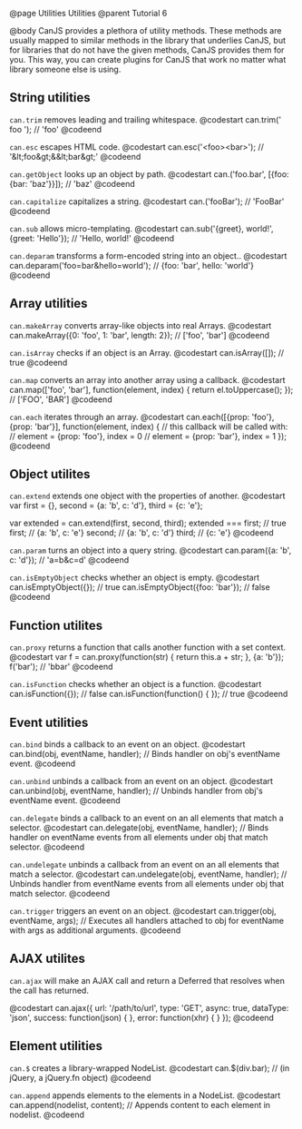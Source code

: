 @page Utilities Utilities
@parent Tutorial 6

@body
CanJS provides a plethora of utility methods. These methods are usually mapped
to similar methods in the library that underlies CanJS, but for libraries that
do not have the given methods, CanJS provides them for you. This way, you can
create plugins for CanJS that work no matter what library someone else is using.

## String utilities

`can.trim` removes leading and trailing whitespace.
@codestart
can.trim(' foo '); // 'foo'
@codeend

`can.esc` escapes HTML code.
@codestart
can.esc('&lt;foo>&lt;bar>'); // '&amp;lt;foo&amp;gt;&amp;&amp;lt;bar&amp;gt;'
@codeend

`can.getObject` looks up an object by path.
@codestart
can.('foo.bar', [{foo: {bar: 'baz'}}]); // 'baz'
@codeend

`can.capitalize` capitalizes a string.
@codestart
can.('fooBar'); // 'FooBar'
@codeend

`can.sub` allows micro-templating.
@codestart
can.sub('{greet}, world!', {greet: 'Hello'}); // 'Hello, world!'
@codeend

`can.deparam` transforms a form-encoded string into an object..
@codestart
can.deparam('foo=bar&hello=world'); // {foo: 'bar', hello: 'world'}
@codeend

## Array utilities

`can.makeArray` converts array-like objects into real Arrays.
@codestart
can.makeArray({0: 'foo', 1: 'bar', length: 2}); // ['foo', 'bar']
@codeend

`can.isArray` checks if an object is an Array.
@codestart
can.isArray([]); // true
@codeend

`can.map` converts an array into another array using a callback.
@codestart
can.map(['foo', 'bar'], function(element, index) {
	return el.toUppercase();
}); // ['FOO', 'BAR']
@codeend

`can.each` iterates through an array.
@codestart
can.each([{prop: 'foo'}, {prop: 'bar'}], function(element, index) {
	// this callback will be called with:
	// element = {prop: 'foo'}, index = 0
	// element = {prop: 'bar'}, index = 1
});
@codeend

## Object utilites

`can.extend` extends one object with the properties of another.
@codestart
var first  = {},
	second = {a: 'b', c: 'd'},
	third  = {c: 'e'};

var extended = can.extend(first, second, third);
extended === first; // true
first;  // {a: 'b', c: 'e'}
second; // {a: 'b', c: 'd'}
third;  // {c: 'e'}
@codeend

`can.param` turns an object into a query string.
@codestart
can.param({a: 'b', c: 'd'}); // 'a=b&c=d'
@codeend

`can.isEmptyObject` checks whether an object is empty.
@codestart
can.isEmptyObject({});           // true
can.isEmptyObject({foo: 'bar'}); // false
@codeend

## Function utilites

`can.proxy` returns a function that calls another function with a set context.
@codestart
var f = can.proxy(function(str) {
	return this.a + str;
}, {a: 'b'});
f('bar'); // 'bbar'
@codeend

`can.isFunction` checks whether an object is a function.
@codestart
can.isFunction({});             // false
can.isFunction(function() { }); // true
@codeend

## Event utilities

`can.bind` binds a callback to an event on an object.
@codestart
can.bind(obj, eventName, handler); // Binds handler on obj's eventName event.
@codeend

`can.unbind` unbinds a callback from an event on an object.
@codestart
can.unbind(obj, eventName, handler); // Unbinds handler from obj's eventName event.
@codeend

`can.delegate` binds a callback to an event on an all elements that match a selector.
@codestart
can.delegate(obj, eventName, handler); // Binds handler on eventName events from all elements under obj that match selector.
@codeend

`can.undelegate` unbinds a callback from an event on an all elements that
match a selector.
@codestart
can.undelegate(obj, eventName, handler); // Unbinds handler from eventName events from all elements under obj that match selector.
@codeend

`can.trigger` triggers an event on an object.
@codestart
can.trigger(obj, eventName, args); // Executes all handlers attached to obj for eventName with args as additional arguments.
@codeend

## AJAX utilites

`can.ajax` will make an AJAX call and return a Deferred that resolves when the
call has returned.

@codestart
can.ajax({
	url: '/path/to/url',
	type: 'GET',
	async: true,
	dataType: 'json',
	success: function(json) { },
	error: function(xhr) { }
});
@codeend

## Element utilities

`can.$` creates a library-wrapped NodeList.
@codestart
can.$(div.bar); // (in jQuery, a jQuery.fn object)
@codeend

`can.append` appends elements to the elements in a NodeList.
@codestart
can.append(nodelist, content); // Appends content to each element in nodelist.
@codeend
